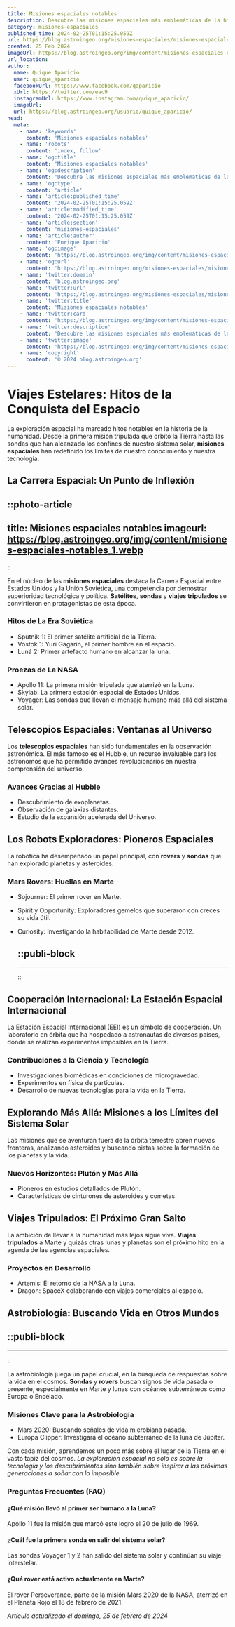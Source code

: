 ```yaml
---
title: Misiones espaciales notables
description: Descubre las misiones espaciales más emblemáticas de la historia, explorando logros que han ampliado nuestro conocimiento del cosmos.
category: misiones-espaciales
published_time: 2024-02-25T01:15:25.059Z
url: https://blog.astroingeo.org/misiones-espaciales/misiones-espaciales-notables
created: 25 Feb 2024
imageUrl: https://blog.astroingeo.org/img/content/misiones-espaciales-notables_1.webp
url_location:
author:
  name: Quique Aparicio
  user: quique_aparicio
  facebookUrl: https://www.facebook.com/qaparicio
  xUrl: https://twitter.com/eac9
  instagramUrl: https://www.instagram.com/quique_aparicio/
  imageUrl: 
  url: https://blog.astroingeo.org/usuario/quique_aparicio/
head:
  meta:
    - name: 'keywords'
      content: 'Misiones espaciales notables'
    - name: 'robots'
      content: 'index, follow'
    - name: 'og:title'
      content: 'Misiones espaciales notables'
    - name: 'og:description'
      content: 'Descubre las misiones espaciales más emblemáticas de la historia, explorando logros que han ampliado nuestro conocimiento del cosmos.'
    - name: 'og:type'
      content: 'article'
    - name: 'article:published_time'
      content: '2024-02-25T01:15:25.059Z'
    - name: 'article:modified_time'
      content: '2024-02-25T01:15:25.059Z'
    - name: 'article:section'
      content: 'misiones-espaciales'
    - name: 'article:author'
      content: 'Enrique Aparicio'
    - name: 'og:image'
      content: 'https://blog.astroingeo.org/img/content/misiones-espaciales-notables_1.webp'
    - name: 'og:url'
      content: 'https://blog.astroingeo.org/misiones-espaciales/misiones-espaciales-notables'
    - name: 'twitter:domain'
      content: 'blog.astroingeo.org'
    - name: 'twitter:url'
      content: 'https://blog.astroingeo.org/misiones-espaciales/misiones-espaciales-notables'
    - name: 'twitter:title'
      content: 'Misiones espaciales notables'
    - name: 'twitter:card'
      content: 'https://blog.astroingeo.org/img/content/misiones-espaciales-notables_1.webp'
    - name: 'twitter:description'
      content: 'Descubre las misiones espaciales más emblemáticas de la historia, explorando logros que han ampliado nuestro conocimiento del cosmos.'
    - name: 'twitter:image'
      content: 'https://blog.astroingeo.org/img/content/misiones-espaciales-notables_1.webp'
    - name: 'copyright'
      content: '© 2024 blog.astroingeo.org'
---
```

# Viajes Estelares: Hitos de la Conquista del Espacio

La exploración espacial ha marcado hitos notables en la historia de la humanidad. Desde la primera misión tripulada que orbitó la Tierra hasta las sondas que han alcanzado los confines de nuestro sistema solar, **misiones espaciales** han redefinido los límites de nuestro conocimiento y nuestra tecnología.

## La Carrera Espacial: Un Punto de Inflexión

::photo-article
---
title: Misiones espaciales notables
imageurl: https://blog.astroingeo.org/img/content/misiones-espaciales-notables_1.webp
---
::


En el núcleo de las **misiones espaciales** destaca la Carrera Espacial entre Estados Unidos y la Unión Soviética, una competencia por demostrar superioridad tecnológica y política. **Satélites**, **sondas** y **viajes tripulados** se convirtieron en protagonistas de esta época.

### Hitos de La Era Soviética
- Sputnik 1: El primer satélite artificial de la Tierra.
- Vostok 1: Yuri Gagarin, el primer hombre en el espacio.
- Luná 2: Primer artefacto humano en alcanzar la luna.

### Proezas de La NASA
- Apollo 11: La primera misión tripulada que aterrizó en la Luna.
- Skylab: La primera estación espacial de Estados Unidos.
- Voyager: Las sondas que llevan el mensaje humano más allá del sistema solar.

## Telescopios Espaciales: Ventanas al Universo
Los **telescopios espaciales** han sido fundamentales en la observación astronómica. El más famoso es el Hubble, un recurso invaluable para los astrónomos que ha permitido avances revolucionarios en nuestra comprensión del universo.

### Avances Gracias al Hubble
- Descubrimiento de exoplanetas.
- Observación de galaxias distantes.
- Estudio de la expansión acelerada del Universo.

## Los Robots Exploradores: Pioneros Espaciales
La robótica ha desempeñado un papel principal, con **rovers** y **sondas** que han explorado planetas y asteroides.

### Mars Rovers: Huellas en Marte
- Sojourner: El primer rover en Marte.
- Spirit y Opportunity: Exploradores gemelos que superaron con creces su vida útil.
- Curiosity: Investigando la habitabilidad de Marte desde 2012.


  ::publi-block
  ---
  ---
  ::
  
  
## Cooperación Internacional: La Estación Espacial Internacional
La Estación Espacial Internacional (EEI) es un símbolo de cooperación. Un laboratorio en órbita que ha hospedado a astronautas de diversos países, donde se realizan experimentos imposibles en la Tierra.

### Contribuciones a la Ciencia y Tecnología
- Investigaciones biomédicas en condiciones de microgravedad.
- Experimentos en física de partículas.
- Desarrollo de nuevas tecnologías para la vida en la Tierra.

## **Explorando Más Allá: Misiones a los Límites del Sistema Solar**
Las misiones que se aventuran fuera de la órbita terrestre abren nuevas fronteras, analizando asteroides y buscando pistas sobre la formación de los planetas y la vida.

### Nuevos Horizontes: Plutón y Más Allá
- Pioneros en estudios detallados de Plutón.
- Características de cinturones de asteroides y cometas.

## Viajes Tripulados: El Próximo Gran Salto
La ambición de llevar a la humanidad más lejos sigue viva. **Viajes tripulados** a Marte y quizás otras lunas y planetas son el próximo hito en la agenda de las agencias espaciales.

### Proyectos en Desarrollo
- Artemis: El retorno de la NASA a la Luna.
- Dragon: SpaceX colaborando con viajes comerciales al espacio.

## Astrobiología: Buscando Vida en Otros Mundos

  ::publi-block
  ---
  ---
  ::
  
  
La astrobiología juega un papel crucial, en la búsqueda de respuestas sobre la vida en el cosmos. **Sondas** y **rovers** buscan signos de vida pasada o presente, especialmente en Marte y lunas con océanos subterráneos como Europa o Encélado.

### Misiones Clave para la Astrobiología
- Mars 2020: Buscando señales de vida microbiana pasada.
- Europa Clipper: Investigará el océano subterráneo de la luna de Júpiter.

Con cada misión, aprendemos un poco más sobre el lugar de la Tierra en el vasto tapiz del cosmos. _La exploración espacial no solo es sobre la tecnología y los descubrimientos sino también sobre inspirar a las próximas generaciones a soñar con lo imposible._

### Preguntas Frecuentes (FAQ)

#### ¿Qué misión llevó al primer ser humano a la Luna?
Apollo 11 fue la misión que marcó este logro el 20 de julio de 1969.

#### ¿Cuál fue la primera sonda en salir del sistema solar?
Las sondas Voyager 1 y 2 han salido del sistema solar y continúan su viaje interstelar.

#### ¿Qué rover está activo actualmente en Marte?
El rover Perseverance, parte de la misión Mars 2020 de la NASA, aterrizó en el Planeta Rojo el 18 de febrero de 2021.

_Artículo actualizado el domingo, 25 de febrero de 2024_